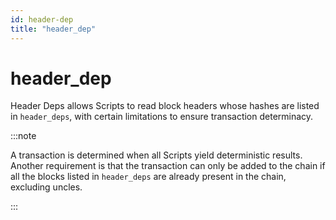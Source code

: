 ```yaml
---
id: header-dep
title: "header_dep"
---
```


# header_dep

Header Deps allows Scripts to read block headers whose hashes are listed in `header_deps`, with certain limitations to ensure transaction determinacy.

:::note

A transaction is determined when all Scripts yield deterministic results. Another requirement is that the transaction can only be added to the chain if all the blocks listed in `header_deps` are already present in the chain, excluding uncles.

:::
